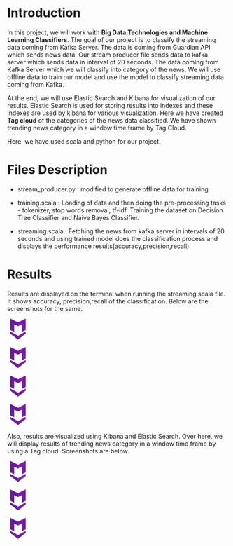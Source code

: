 # Introduction

In this project, we will work with **Big Data Technologies and Machine Learning Classifiers**. The goal of our project is to classify the streaming data coming from Kafka Server. The data is coming from Guardian API which sends news data. Our stream producer file sends data to kafka server which sends data in interval of 20 seconds. The data coming from Kafka Server which we will classify into category of the news. We will use offline data to train our model and use the model to classify streaming data coming from Kafka. 

At the end, we will use Elastic Search and Kibana for visualization of our results. Elastic Search is used for storing results into indexes and these indexes are used by kibana for various visualization. Here we have created **Tag cloud** of the categories of the news data classified. We have shown trending news category in a window time frame by Tag Cloud.

Here, we have used scala and python for our project.

# Files Description

* stream_producer.py : modified to generate offline data for training

* training.scala : Loading of data and then doing the pre-processing tasks - tokenizer, stop words removal, tf-idf. Training the dataset on Decision Tree Classifier and Naive Bayes Classifier.

* streaming.scala : Fetching the news from kafka server in intervals of 20 seconds and using trained model does the classification process and displays the performance results(accuracy,precision,recall)

# Results

Results are displayed on the terminal when running the streaming.scala file. It shows accuracy, precision,recall of the classification. Below are the screenshots for the same.

![alt text](https://github.com/adam-p/markdown-here/raw/master/src/common/images/icon48.png "Screenshot 1")

![alt text](https://github.com/adam-p/markdown-here/raw/master/src/common/images/icon48.png "Logo Title Text 1")

![alt text](https://github.com/adam-p/markdown-here/raw/master/src/common/images/icon48.png "Logo Title Text 1")

![alt text](https://github.com/adam-p/markdown-here/raw/master/src/common/images/icon48.png "Logo Title Text 1")

Also, results are visualized using Kibana and Elastic Search.
Over here, we will display results of trending news category in a window time frame by using a Tag cloud. Screenshots are below.

![alt text](https://github.com/adam-p/markdown-here/raw/master/src/common/images/icon48.png "Logo Title Text 1")

![alt text](https://github.com/adam-p/markdown-here/raw/master/src/common/images/icon48.png "Logo Title Text 1")

![alt text](https://github.com/adam-p/markdown-here/raw/master/src/common/images/icon48.png "Logo Title Text 1")